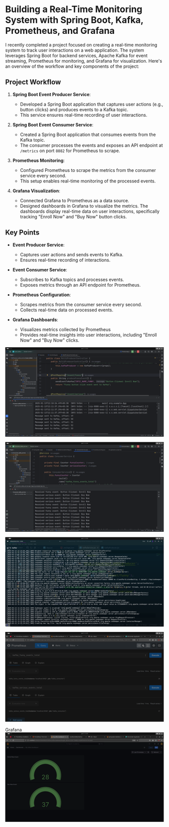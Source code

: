 # Building a Real-Time Monitoring System with Spring Boot, Kafka, Prometheus, and Grafana

I recently completed a project focused on creating a real-time monitoring system to track user interactions on a web application. The system leverages Spring Boot for backend services, Apache Kafka for event streaming, Prometheus for monitoring, and Grafana for visualization. Here's an overview of the workflow and key components of the project:

## Project Workflow

1. **Spring Boot Event Producer Service**:
    - Developed a Spring Boot application that captures user actions (e.g., button clicks) and produces events to a Kafka topic.
    - This service ensures real-time recording of user interactions.

2. **Spring Boot Event Consumer Service**:
    - Created a Spring Boot application that consumes events from the Kafka topic.
    - The consumer processes the events and exposes an API endpoint at `/metrics` on port `8082` for Prometheus to scrape.

3. **Prometheus Monitoring**:
    - Configured Prometheus to scrape the metrics from the consumer service every second.
    - This setup enables real-time monitoring of the processed events.

4. **Grafana Visualization**:
    - Connected Grafana to Prometheus as a data source.
    - Designed dashboards in Grafana to visualize the metrics. The dashboards display real-time data on user interactions, specifically tracking "Enroll Now" and "Buy Now" button clicks.

## Key Points

- **Event Producer Service**:
    - Captures user actions and sends events to Kafka.
    - Ensures real-time recording of interactions.

- **Event Consumer Service**:
    - Subscribes to Kafka topics and processes events.
    - Exposes metrics through an API endpoint for Prometheus.

- **Prometheus Configuration**:
    - Scrapes metrics from the consumer service every second.
    - Collects real-time data on processed events.

- **Grafana Dashboards**:
    - Visualizes metrics collected by Prometheus
    - Provides real-time insights into user interactions, including "Enroll Now" and "Buy Now" clicks.

![Alt text](Producer_Service.png "Producer Service")

![Alt text](Consumer_Service.png "Producer Service")

![Alt text](Kafka_Zookeeper.png "Producer Service")

![Alt text](Prometheus.png "Producer Service")

Grafana
![Alt text](Grafana.png "Producer Service")
